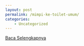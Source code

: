 ```yaml
---
layout: post
permalink: /mimpi-ke-toilet-umum/
categories:
    - Uncategorized
---
```


[Baca Selengkapnya](/04)